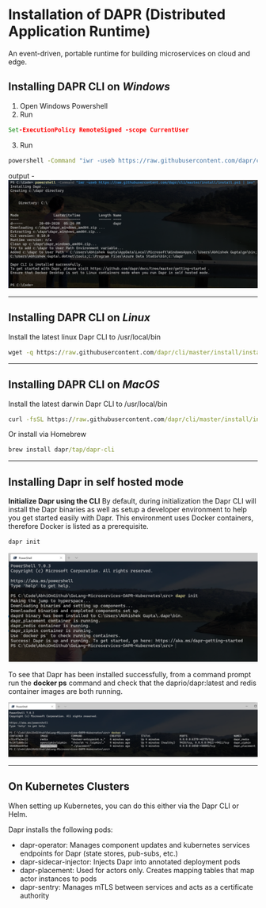 # Installation of DAPR (Distributed Application Runtime)
An event-driven, portable runtime for building microservices on cloud and edge.

## Installing DAPR CLI on *Windows*

1) Open Windows Powershell
2) Run
   
```cmd
Set-ExecutionPolicy RemoteSigned -scope CurrentUser
```

3) Run 

``` cmd
powershell -Command "iwr -useb https://raw.githubusercontent.com/dapr/cli/master/install/install.ps1 | iex"
```

output -
<img src="images/1-InstallingDaprOnWindows.PNG "/>

<hr/>

## Installing DAPR CLI on *Linux*
Install the latest linux Dapr CLI to /usr/local/bin

```cmd
wget -q https://raw.githubusercontent.com/dapr/cli/master/install/install.sh -O - | /bin/bash
```

<hr/>

## Installing DAPR CLI on *MacOS*

Install the latest darwin Dapr CLI to /usr/local/bin

```cmd
curl -fsSL https://raw.githubusercontent.com/dapr/cli/master/install/install.sh | /bin/bash
```

Or install via Homebrew

```cmd
brew install dapr/tap/dapr-cli
```
<hr/>

## Installing Dapr in self hosted mode
**Initialize Dapr using the CLI**
By default, during initialization the Dapr CLI will install the Dapr binaries as well as setup a developer environment to help you get started easily with Dapr. This environment uses Docker containers, therefore Docker is listed as a prerequisite.

```cmd
dapr init
```
<img src="images/2-Dapr-Init-SelfHostedMode.PNG" />

To see that Dapr has been installed successfully, from a command prompt run the **docker ps** command and check that the daprio/dapr:latest and redis container images are both running.

<img src="images/3-Docker-Init-For-DAPR.png" />

<hr/>

## On Kubernetes Clusters

When setting up Kubernetes, you can do this either via the Dapr CLI or Helm.

Dapr installs the following pods:

* dapr-operator: Manages component updates and kubernetes services endpoints for Dapr (state stores, pub-subs, etc.)
* dapr-sidecar-injector: Injects Dapr into annotated deployment pods
* dapr-placement: Used for actors only. Creates mapping tables that map actor instances to pods
* dapr-sentry: Manages mTLS between services and acts as a certificate authority